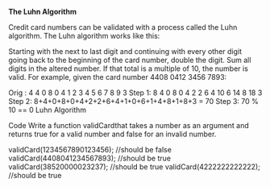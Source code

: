 **The Luhn Algorithm**

Credit card numbers can be validated with a process called the Luhn algorithm. The Luhn algorithm works like this:

Starting with the next to last digit and continuing with every other digit going back to the beginning of the card number, double the digit.
Sum all digits in the altered number.
If that total is a multiple of 10, the number is valid.
For example, given the card number 4408 0412 3456 7893:

Orig : 4 4 0 8 0 4 1 2 3 4 5 6 7 8 9 3
Step 1: 8 4 0 8 0 4 2 2 6 4 10 6 14 8 18 3
Step 2: 8+4+0+8+0+4+2+2+6+4+1+0+6+1+4+8+1+8+3 = 70
Step 3: 70 % 10 == 0
Luhn Algorithm

Code
Write a function validCardthat takes a number as an argument and returns true for a valid number and false for an invalid number.

validCard(1234567890123456); //should be false
validCard(4408041234567893); //should be true
validCard(38520000023237); //should be true
validCard(4222222222222); //should be true
